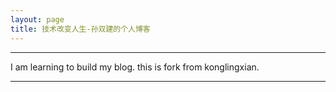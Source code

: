 ```yaml
---
layout: page
title: 技术改变人生-孙双建的个人博客
---
```

---
I am learning to build my blog.
this is fork from konglingxian.

---
